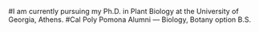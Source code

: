 #I am currently pursuing my Ph.D. in Plant Biology at the University of Georgia, Athens. 
#Cal Poly Pomona Alumni — Biology, Botany option B.S.
